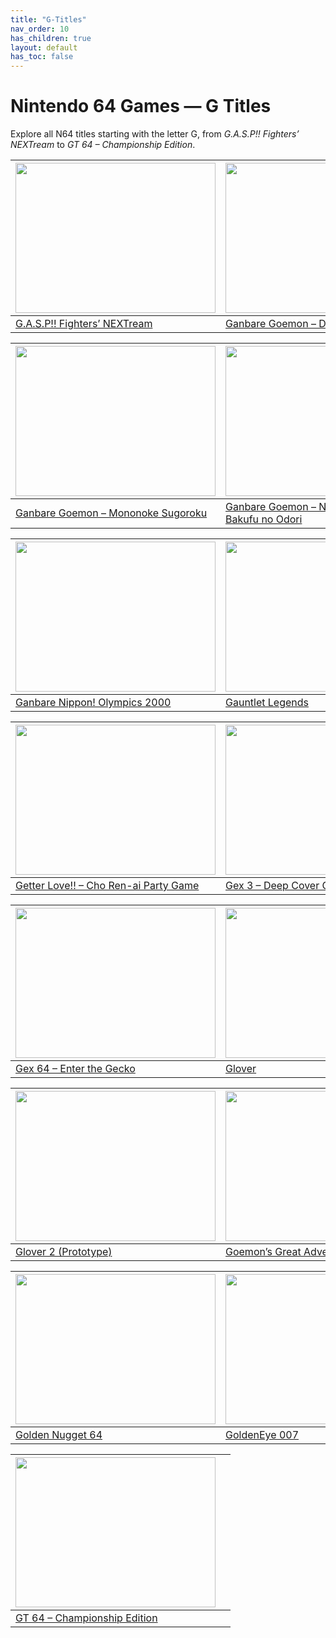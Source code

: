 ```yaml
---
title: "G-Titles"
nav_order: 10
has_children: true
layout: default
has_toc: false
---
```


# Nintendo 64 Games — G Titles

Explore all N64 titles starting with the letter G, from *G.A.S.P!! Fighters’ NEXTream* to *GT 64 – Championship Edition*.

| <a href="g/"><img src="deadly-arts-gasp-fighters-nextream" width="320" height="240" alt=""/></a> | <a href="g/"><img src="ganbare-goemon-derodero-goemons-great-adventure-mystical-ninja-2" width="320" height="240" alt=""/></a> |
|---|---|
| [G.A.S.P!! Fighters’ NEXTream](deadly-arts-gasp-fighters-nextream) | [Ganbare Goemon – Derodero Douchuu…](ganbare-goemon-derodero-goemons-great-adventure-mystical-ninja-2)

| <a href="g/"><img src="" width="320" height="240" alt=""/></a> | <a href="g/"><img src="" width="320" height="240" alt=""/></a> |
|---|---|
| [Ganbare Goemon – Mononoke Sugoroku]() | [Ganbare Goemon – Neo Momoyama Bakufu no Odori]()

| <a href="g/"><img src="" width="320" height="240" alt=""/></a> | <a href="g/"><img src="" width="320" height="240" alt=""/></a> |
|---|---|
| [Ganbare Nippon! Olympics 2000]() | [Gauntlet Legends]()

| <a href="g/"><img src="" width="320" height="240" alt=""/></a> | <a href="g/"><img src="" width="320" height="240" alt=""/></a> |
|---|---|
| [Getter Love!! – Cho Ren-ai Party Game]() | [Gex 3 – Deep Cover Gecko]()

| <a href="g/"><img src="" width="320" height="240" alt=""/></a> | <a href="g/"><img src="" width="320" height="240" alt=""/></a> |
|---|---|
| [Gex 64 – Enter the Gecko]() | [Glover]()

| <a href="g/"><img src="" width="320" height="240" alt=""/></a> | <a href="g/"><img src="ganbare-goemon-derodero-goemons-great-adventure-mystical-ninja-2" width="320" height="240" alt=""/></a> |
|---|---|
| [Glover 2 (Prototype)]() | [Goemon’s Great Adventure](ganbare-goemon-derodero-goemons-great-adventure-mystical-ninja-2)

| <a href="g/"><img src="" width="320" height="240" alt=""/></a> | <a href="g/"><img src="" width="320" height="240" alt=""/></a> |
|---|---|
| [Golden Nugget 64]() | [GoldenEye 007]()

| <a href="g/"><img src="city-tour-grandprix-gt-64-championship-edition" width="320" height="240" alt=""/></a> |  |
|---|---|
| [GT 64 – Championship Edition](city-tour-grandprix-gt-64-championship-edition) |  |
